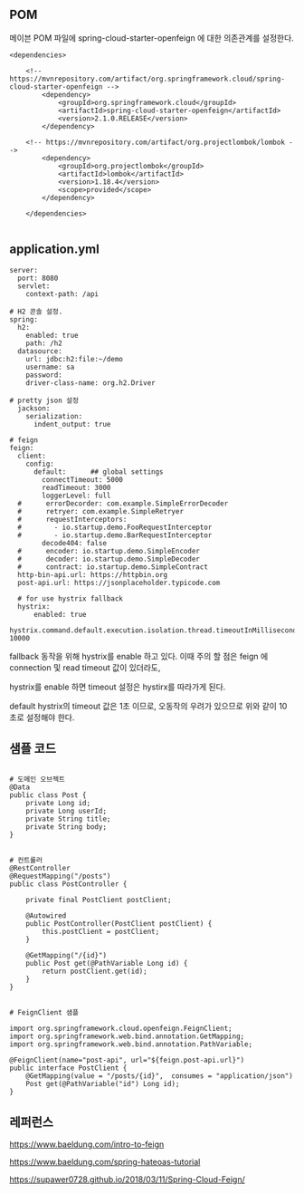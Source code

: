 ## POM ##

메이븐 POM 파일에 spring-cloud-starter-openfeign 에 대한 의존관계를 설정한다. 

```
<dependencies>
	
    <!-- https://mvnrepository.com/artifact/org.springframework.cloud/spring-cloud-starter-openfeign -->
		<dependency>
			<groupId>org.springframework.cloud</groupId>
			<artifactId>spring-cloud-starter-openfeign</artifactId>
			<version>2.1.0.RELEASE</version>
		</dependency>
		
    <!-- https://mvnrepository.com/artifact/org.projectlombok/lombok -->
		<dependency>
			<groupId>org.projectlombok</groupId>
			<artifactId>lombok</artifactId>
			<version>1.18.4</version>
			<scope>provided</scope>
		</dependency>

	</dependencies>
  
```

## application.yml ##
```
server:
  port: 8080
  servlet:
    context-path: /api

# H2 콘솔 설정.
spring:
  h2:
    enabled: true
    path: /h2
  datasource:
    url: jdbc:h2:file:~/demo
    username: sa
    password:
    driver-class-name: org.h2.Driver

# pretty json 설정
  jackson:
    serialization:
      indent_output: true

# feign
feign:
  client:
    config:
      default:      ## global settings
        connectTimeout: 5000
        readTimeout: 3000
        loggerLevel: full
  #      errorDecorder: com.example.SimpleErrorDecoder
  #      retryer: com.example.SimpleRetryer
  #      requestInterceptors:
  #        - io.startup.demo.FooRequestInterceptor
  #        - io.startup.demo.BarRequestInterceptor
        decode404: false
  #      encoder: io.startup.demo.SimpleEncoder
  #      decoder: io.startup.demo.SimpleDecoder
  #      contract: io.startup.demo.SimpleContract
  http-bin-api.url: https://httpbin.org
  post-api.url: https://jsonplaceholder.typicode.com

  # for use hystrix fallback
  hystrix:
      enabled: true

hystrix.command.default.execution.isolation.thread.timeoutInMilliseconds: 10000   
```

fallback 동작을 위해 hystrix를 enable 하고 있다. 이때 주의 할 점은 feign 에 connection 및 read timeout 값이 있더라도,

hystrix를 enable 하면 timeout 설정은 hystirx를 따라가게 된다. 

default hystrix의 timeout 값은 1초 이므로, 오동작의 우려가 있으므로 위와 같이 10 초로 설정해야 한다. 


## 샘플 코드 ##
```

# 도메인 오브젝트
@Data
public class Post {
    private Long id;
    private Long userId;
    private String title;
    private String body;
}


# 컨트롤러
@RestController
@RequestMapping("/posts")
public class PostController {

    private final PostClient postClient;

    @Autowired
    public PostController(PostClient postClient) {
        this.postClient = postClient;
    }

    @GetMapping("/{id}")
    public Post get(@PathVariable Long id) {
        return postClient.get(id);
    }
}


# FeignClient 샘플

import org.springframework.cloud.openfeign.FeignClient;
import org.springframework.web.bind.annotation.GetMapping;
import org.springframework.web.bind.annotation.PathVariable;

@FeignClient(name="post-api", url="${feign.post-api.url}")
public interface PostClient {
    @GetMapping(value = "/posts/{id}",  consumes = "application/json")
    Post get(@PathVariable("id") Long id);
}

```





## 레퍼런스 ##

https://www.baeldung.com/intro-to-feign

https://www.baeldung.com/spring-hateoas-tutorial

https://supawer0728.github.io/2018/03/11/Spring-Cloud-Feign/
